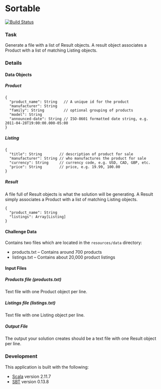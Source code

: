# Sortable

[![Build Status](https://travis-ci.org/kasonchan/sortable.svg?branch=master)](https://travis-ci.org/kasonchan/sortable)

### Task

Generate a file with a list of Result objects. A result object associates a 
Product with a list of matching Listing objects.

### Details

#### Data Objects

##### Product

```
{
  "product_name": String   // A unique id for the product
  "manufacturer": String
  "family": String         // optional grouping of products
  "model": String
  "announced-date": String // ISO-8601 formatted date string, e.g. 2011-04-28T19:00:00.000-05:00
}
```

##### Listing

```
{
  "title": String        // description of product for sale
  "manufacturer": String // who manufactures the product for sale
  "currency": String     // currency code, e.g. USD, CAD, GBP, etc.
  "price": String        // price, e.g. 19.99, 100.00
}
```

##### Result

A file full of Result objects is what the solution will be generating. A 
Result simply associates a Product with a list of matching Listing objects.

```
{
  "product_name": String
  "listings": Array[Listing]
}
```

#### Challenge Data

Contains two files which are located in the `resources/data` directory:
-  products.txt – Contains around 700 products
-  listings.txt – Contains about 20,000 product listings

#### Input Files

##### Products file (products.txt)

Text file with one Product object per line.

##### Listings file (listings.txt)
    
Text file with one Listing object per line.

##### Output File

The output your solution creates should be a text file with one Result object per line.

### Development

This application is built with the following:

-  [Scala](http://www.scala-lang.org/) version 2.11.7
-  [SBT](http://www.scala-sbt.org/) version 0.13.8

